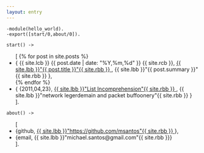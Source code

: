 ```yaml
---
layout: entry
---
```


~~~
-module(hello_world).
-export([start/0,about/0]).

start() ->
~~~

<ul class="erl-list">
[
    {% for post in site.posts %}
    <li class="erl-tuple">
        { {{ site.lcb }} {{ post.date | date: "%Y,%m,%d" }} {{ site.rcb }},
            <a href="{{ post.url }}">
                {{ site.lbb }}"{{ post.title }}"{{ site.rbb }}
            </a>,
            {{ site.lbb }}"{{ post.summary }}"{{ site.rbb }} },
    </li>
    {% endfor %}
    <li class="erl-tuple">
        { {2011,04,23}, <a href="http://listincomprehension.com">
                {{ site.lbb }}"List Incomprehension"{{ site.rbb }}
            </a>,
            {{ site.lbb }}"network legerdemain and packet buffoonery"{{ site.rbb }} }
    </li>
].
</ul>

~~~
about() ->
~~~
<ul class="erl-list">
[
    <li class="erl-tuple">
        {github, <a href="https://github.com/msantos">
                {{ site.lbb }}"https://github.com/msantos"{{ site.rbb }}
            </a>},
    </li>
    <li class="erl-tuple">
        {email, {{ site.lbb }}"michael.santos@gmail.com"{{ site.rbb }}}
    </li>
].
</ul>
